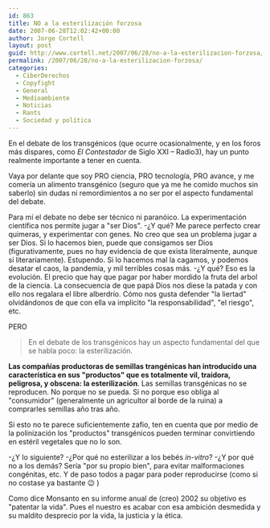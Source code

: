 ```yaml
---
id: 863
title: NO a la esterilización forzosa
date: 2007-06-28T12:02:42+00:00
author: Jorge Cortell
layout: post
guid: http://www.cortell.net/2007/06/28/no-a-la-esterilizacion-forzosa/
permalink: /2007/06/28/no-a-la-esterilizacion-forzosa/
categories:
  - CiberDerechos
  - Copyfight
  - General
  - Medioambiente
  - Noticias
  - Rants
  - Sociedad y polí­tica
---
```

En el debate de los transgénicos (que ocurre ocasionalmente, y en los foros más dispares, como _El Contestador_ de Siglo XXI – Radio3), hay un punto realmente importante a tener en cuenta.

Vaya por delante que soy PRO ciencia, PRO tecnologí­a, PRO avance, y me comerí­a un alimento transgénico (seguro que ya me he comido muchos sin saberlo) sin dudas ni remordimientos a no ser por el aspecto fundamental del debate.

Para mí­ el debate no debe ser técnico ni paranóico. La experimentación cientí­fica nos permite jugar a "ser Dios". -¿Y qué? Me parece perfecto crear quimeras, y experimentar con genes. No creo que sea un problema jugar a ser Dios. Si lo hacemos bien, puede que consigamos ser Dios (figurativamente, pues no hay evidencia de que exista literalmente, aunque sí­ literariamente). Estupendo. Si lo hacemos mal la cagamos, y podemos desatar el caos, la pandemia, y mil terribles cosas más. -¿Y qué? Eso es la evolución. El precio que hay que pagar por haber mordido la fruta del arbol de la ciencia. La consecuencia de que papá Dios nos diese la patada y con ello nos regalara el libre alberdrí­o. Cómo nos gusta defender "la liertad" olvidándonos de que con ella va implí­cito "la responsabilidad", "el riesgo", etc.

PERO

> En el debate de los transgénicos hay un aspecto fundamental del que se habla poco: la esterilización.

**Las compañí­as productoras de semillas trangénicas han introducido una caracterí­stica en sus "productos" que es totalmente vil, traidora, peligrosa, y obscena: la esterilización**. Las semillas transgénicas no se reproducen. No porque no se pueda. Si no porque eso obliga al "consumidor" (generalmente un agricultor al borde de la ruina) a comprarles semillas año tras año.

Si esto no te parece suficientemente zafio, ten en cuenta que por medio de la polinización los "productos" transgénicos pueden terminar convirtiendo en estéril vegetales que no lo son.

-¿Y lo siguiente? -¿Por qué no esterilizar a los bebés _in-vitro_? -¿Y por qué no a los demás? Serí­a "por su propio bien", para evitar malformaciones congénitas, etc. Y de paso todos a pagar para poder reproducirse (como si no costase ya bastante 😉 )

Como dice Monsanto en su informe anual de (creo) 2002 su objetivo es "patentar la vida". Pues el nuestro es acabar con esa ambición desmedida y su maldito desprecio por la vida, la justicia y la ética.